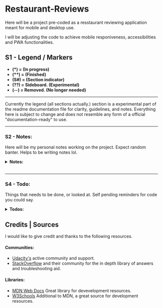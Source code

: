 # Restaurant-Reviews

Here will be a project pre-coded as a resstaurant reviewing application meant for mobile and desktop use.

I will be adjusting the code to achieve mobile responiveness, accessibilities and PWA functionalities.

## S1 - Legend / Markers

- __(*) = (In progress)__
- __(**) = (Finished)__
- __(S#) = (Section indicator)__
- __(??) = Sideboard. (Experimental)__
- __(--) = Removed. (No longer needed)__

--- 
Currently the legend (all sections actually.) section is a experimental part of the readme documentation file for clarity, guidelines, and notes. Everything here is subject to change and does not resemble any form of a official "documentation-ready" to use.

--- 
### S2 - Notes:
Here will be my personal notes working on the project. Expect random banter. Helps to be writing notes lol.

<!-- Notes section -->
<details>
<summary><strong>Notes:</strong></summary>

- November 8th. Minor details really, closing in past 12AM and marks the repo's creation. Nothing so far, added package.JSON and should be adding a tools section on what I will be using for the project like Parcel for the module bundler, etc. Then I will be giving a quick review of the code before the lights are out.

- November 9th. Adjusted multiple CSS for elements containing the cuisine detail pade and the home page. I also added the base general accessibility features for users. "Base" / "General" in terms of what it is basic, necessary, or needed. ie: Time of day? There is always evolving work for accessibility features, I will probably look into the offline and warnings later as soon as I review the next needed implementationss at least. 

- November 9th. I should have also prepared another section. Should be a todo part of the section. Honestly, I forgot to do that in the beginning, but as mentioned this is not entirely a official documentation as of yet. Official in my terms of spending enormous amount of time and detail picking apart the doc and labeling it official lol.

- November 13th. So far the objective, was to was to turn this into a offline accessible content for the initial state. See more in the Todo section regarding the latest adjustments / commits. Also removed the Tools section as I doubt this will be a project that will need much in terms of any dependencies. This isn't a full scale project.

- November 14th. Minor updates today. Updated semantics with additional (aria-role, aria-label) attributes added. Attribute typos. A media query was added for min-vw: 1200 and changed content CSS slightly regarding flexbox usage. Added lazyloading for application performance when rendering to the client.

</details>
<!-- End of Notes section -->
<br>

--- 
### S4 - Todo:
Things that needs to be done, or looked at. Self pending reminders for code you could say.

<!-- Todos section -->
<details>
<summary><strong>Todos:</strong></summary>

- (**) Review the caching next as we seem to have the base app working to a functional standard. (Has some accessibility, responsive working, map api running as should.). Getting the base template fixed / built for the caching next then we can point out next improvements later for other areas.

- (**) Didn't update this for awhile between balancing some schedule occupations recently. However, the following below have been completed:
 
> 1. Created an offline solution for rendering previous installed cached assets upon the installation event trigger for the service workers.

> 2. Adjusted semantics for accessibility usage by defining the elements accodingly.

> 3. Made images accessible with alt attr.

> 4. A couple of bugfixes regarding the fetch SW event before the solution for complete offline rendering of the app's usage.

</details>
<!-- End of Todos section -->

## Credits | Sources

I would like to give credit and thanks to the following resources.

#### Communities:
- [Udacity's](https://discussions.udacity.com/) active community and support.
- [StackOverflow](https://stackoverflow.com/) and their community for the in depth library of answers and troubleshooting aid.

#### Libraries:
- [MDN Web Docs](https://developer.mozilla.org/en-US/docs/Web) Great library for devevelopment resources.
- [W3Schools](https://www.w3schools.com/default.asp) Additional to MDN, a great source for development resources.